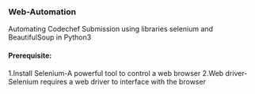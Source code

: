 ### Web-Automation
Automating Codechef Submission using libraries selenium and BeautifulSoup in Python3
#### Prerequisite:
1.Install Selenium-A powerful tool to control a web browser
2.Web driver-Selenium requires a web driver to interface with the browser
